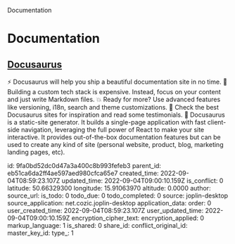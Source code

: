 Documentation

# Documentation

## [**Docusaurus**](https://docusaurus.io/)
⚡️ Docusaurus will help you ship a beautiful documentation site in no time.
💸 Building a custom tech stack is expensive. Instead, focus on your content and just write Markdown files.
💥 Ready for more? Use advanced features like versioning, i18n, search and theme customizations.
💅 Check the best Docusaurus sites for inspiration and read some testimonials.
🧐 Docusaurus is a static-site generator. It builds a single-page application with fast client-side navigation, leveraging the full power of React to make your site interactive. It provides out-of-the-box documentation features but can be used to create any kind of site (personal website, product, blog, marketing landing pages, etc).

id: 9fa0bd52dc0d47a3a400c8b993fefeb3
parent_id: eb51ca6da2ff4ae597aed980cfca65e7
created_time: 2022-09-04T08:59:23.107Z
updated_time: 2022-09-04T09:00:10.159Z
is_conflict: 0
latitude: 50.66329300
longitude: 15.91063970
altitude: 0.0000
author: 
source_url: 
is_todo: 0
todo_due: 0
todo_completed: 0
source: joplin-desktop
source_application: net.cozic.joplin-desktop
application_data: 
order: 0
user_created_time: 2022-09-04T08:59:23.107Z
user_updated_time: 2022-09-04T09:00:10.159Z
encryption_cipher_text: 
encryption_applied: 0
markup_language: 1
is_shared: 0
share_id: 
conflict_original_id: 
master_key_id: 
type_: 1